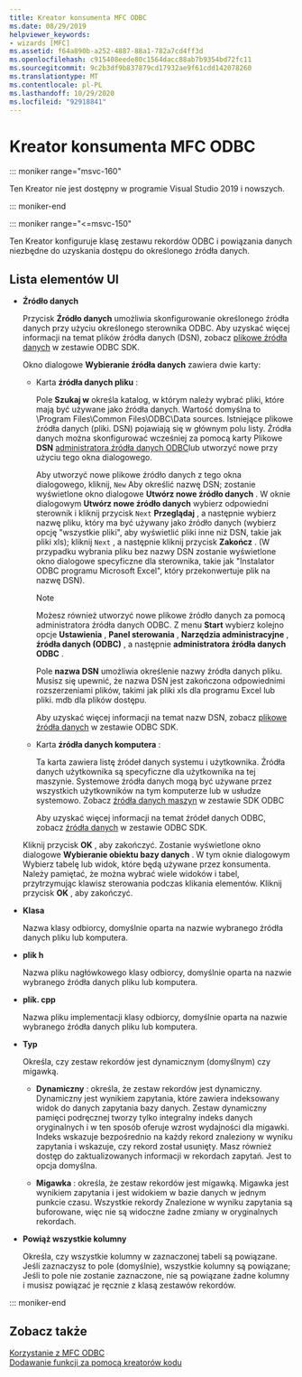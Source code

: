 ```yaml
---
title: Kreator konsumenta MFC ODBC
ms.date: 08/29/2019
helpviewer_keywords:
- wizards [MFC]
ms.assetid: f64a890b-a252-4887-88a1-782a7cd4ff3d
ms.openlocfilehash: c915408eede80c1564dacc88ab7b9354bd72fc11
ms.sourcegitcommit: 9c2b3df9b837879cd17932ae9f61cdd142078260
ms.translationtype: MT
ms.contentlocale: pl-PL
ms.lasthandoff: 10/29/2020
ms.locfileid: "92918841"
---
```

# <a name="mfc-odbc-consumer-wizard"></a>Kreator konsumenta MFC ODBC

::: moniker range="msvc-160"

Ten Kreator nie jest dostępny w programie Visual Studio 2019 i nowszych.

::: moniker-end

::: moniker range="<=msvc-150"

Ten Kreator konfiguruje klasę zestawu rekordów ODBC i powiązania danych niezbędne do uzyskania dostępu do określonego źródła danych.

## <a name="uielement-list"></a>Lista elementów UI

- **Źródło danych**

  Przycisk **Źródło danych** umożliwia skonfigurowanie określonego źródła danych przy użyciu określonego sterownika ODBC. Aby uzyskać więcej informacji na temat plików źródła danych (DSN), zobacz [plikowe źródła danych](/sql/odbc/reference/file-data-sources) w zestawie ODBC SDK.

  Okno dialogowe **Wybieranie źródła danych** zawiera dwie karty:

  - Karta **źródła danych pliku** :

     Pole **Szukaj w** określa katalog, w którym należy wybrać pliki, które mają być używane jako źródła danych. Wartość domyślna to \Program Files\Common Files\ODBC\Data sources. Istniejące plikowe źródła danych (pliki. DSN) pojawiają się w głównym polu listy. Źródła danych można skonfigurować wcześniej za pomocą karty Plikowe **DSN** [administratora źródła danych ODBC](/sql/odbc/admin/odbc-data-source-administrator)lub utworzyć nowe przy użyciu tego okna dialogowego.

     Aby utworzyć nowe plikowe źródło danych z tego okna dialogowego, kliknij, `New` Aby określić nazwę DSN; zostanie wyświetlone okno dialogowe **Utwórz nowe źródło danych** . W oknie dialogowym **Utwórz nowe źródło danych** wybierz odpowiedni sterownik i kliknij przycisk `Next` **Przeglądaj** , a następnie wybierz nazwę pliku, który ma być używany jako źródło danych (wybierz opcję "wszystkie pliki", aby wyświetlić pliki inne niż DSN, takie jak pliki xls); kliknij `Next` , a następnie kliknij przycisk **Zakończ** . (W przypadku wybrania pliku bez nazwy DSN zostanie wyświetlone okno dialogowe specyficzne dla sterownika, takie jak "Instalator ODBC programu Microsoft Excel", który przekonwertuje plik na nazwę DSN).

     > [!NOTE]
     > Możesz również utworzyć nowe plikowe źródło danych za pomocą administratora źródła danych ODBC. Z menu **Start** wybierz kolejno opcje **Ustawienia** , **Panel sterowania** , **Narzędzia administracyjne** , **źródła danych (ODBC)** , a następnie **administratora źródła danych ODBC** .

     Pole **nazwa DSN** umożliwia określenie nazwy źródła danych pliku. Musisz się upewnić, że nazwa DSN jest zakończona odpowiednimi rozszerzeniami plików, takimi jak pliki xls dla programu Excel lub pliki. mdb dla plików dostępu.

     Aby uzyskać więcej informacji na temat nazw DSN, zobacz [plikowe źródła danych](/sql/odbc/reference/file-data-sources) w zestawie ODBC SDK.

  - Karta **źródła danych komputera** :

     Ta karta zawiera listę źródeł danych systemu i użytkownika. Źródła danych użytkownika są specyficzne dla użytkownika na tej maszynie. Systemowe źródła danych mogą być używane przez wszystkich użytkowników na tym komputerze lub w usłudze systemowo. Zobacz [źródła danych maszyn](/sql/odbc/reference/machine-data-sources) w zestawie SDK ODBC

     Aby uzyskać więcej informacji na temat źródeł danych ODBC, zobacz [źródła danych](/sql/odbc/reference/data-sources) w zestawie ODBC SDK.

  Kliknij przycisk **OK** , aby zakończyć. Zostanie wyświetlone okno dialogowe **Wybieranie obiektu bazy danych** . W tym oknie dialogowym Wybierz tabelę lub widok, które będą używane przez konsumenta. Należy pamiętać, że można wybrać wiele widoków i tabel, przytrzymując klawisz sterowania podczas klikania elementów. Kliknij przycisk **OK** , aby zakończyć.

- **Klasa**

   Nazwa klasy odbiorcy, domyślnie oparta na nazwie wybranego źródła danych pliku lub komputera.

- **plik h**

   Nazwa pliku nagłówkowego klasy odbiorcy, domyślnie oparta na nazwie wybranego źródła danych pliku lub komputera.

- **plik. cpp**

   Nazwa pliku implementacji klasy odbiorcy, domyślnie oparta na nazwie wybranego źródła danych pliku lub komputera.

- **Typ**

   Określa, czy zestaw rekordów jest dynamicznym (domyślnym) czy migawką.

  - **Dynamiczny** : określa, że zestaw rekordów jest dynamiczny. Dynamiczny jest wynikiem zapytania, które zawiera indeksowany widok do danych zapytania bazy danych. Zestaw dynamiczny pamięci podręcznej tworzy tylko integralny indeks danych oryginalnych i w ten sposób oferuje wzrost wydajności dla migawki. Indeks wskazuje bezpośrednio na każdy rekord znaleziony w wyniku zapytania i wskazuje, czy rekord został usunięty. Masz również dostęp do zaktualizowanych informacji w rekordach zapytań. Jest to opcja domyślna.

  - **Migawka** : określa, że zestaw rekordów jest migawką. Migawka jest wynikiem zapytania i jest widokiem w bazie danych w jednym punkcie czasu. Wszystkie rekordy Znalezione w wyniku zapytania są buforowane, więc nie są widoczne żadne zmiany w oryginalnych rekordach.

- **Powiąż wszystkie kolumny**

   Określa, czy wszystkie kolumny w zaznaczonej tabeli są powiązane. Jeśli zaznaczysz to pole (domyślnie), wszystkie kolumny są powiązane; Jeśli to pole nie zostanie zaznaczone, nie są powiązane żadne kolumny i musisz powiązać je ręcznie z klasą zestawów rekordów.

::: moniker-end

## <a name="see-also"></a>Zobacz także

[Korzystanie z MFC ODBC](../../mfc/reference/adding-an-mfc-odbc-consumer.md)<br/>
[Dodawanie funkcji za pomocą kreatorów kodu](../../ide/adding-functionality-with-code-wizards-cpp.md)

